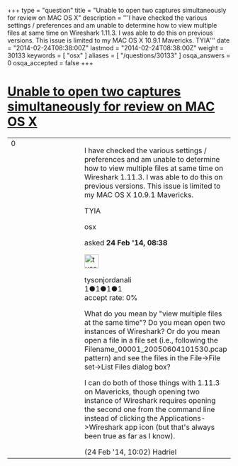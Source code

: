 +++
type = "question"
title = "Unable to open two captures simultaneously for review on MAC OS X"
description = '''I have checked the various settings / preferences and am unable to determine how to view multiple files at same time on Wireshark 1.11.3. I was able to do this on previous versions. This issue is limited to my MAC OS X 10.9.1 Mavericks. TYIA'''
date = "2014-02-24T08:38:00Z"
lastmod = "2014-02-24T08:38:00Z"
weight = 30133
keywords = [ "osx" ]
aliases = [ "/questions/30133" ]
osqa_answers = 0
osqa_accepted = false
+++

<div class="headNormal">

# [Unable to open two captures simultaneously for review on MAC OS X](/questions/30133/unable-to-open-two-captures-simultaneously-for-review-on-mac-os-x)

</div>

<div id="main-body">

<div id="askform">

<table id="question-table" style="width:100%;"><colgroup><col style="width: 50%" /><col style="width: 50%" /></colgroup><tbody><tr class="odd"><td style="width: 30px; vertical-align: top"><div class="vote-buttons"><div id="post-30133-score" class="post-score" title="current number of votes">0</div><div id="favorite-count" class="favorite-count"></div></div></td><td><div id="item-right"><div class="question-body"><p>I have checked the various settings / preferences and am unable to determine how to view multiple files at same time on Wireshark 1.11.3. I was able to do this on previous versions. This issue is limited to my MAC OS X 10.9.1 Mavericks.</p><p>TYIA</p></div><div id="question-tags" class="tags-container tags">osx</div><div id="question-controls" class="post-controls"></div><div class="post-update-info-container"><div class="post-update-info post-update-info-user"><p>asked <strong>24 Feb '14, 08:38</strong></p><img src="https://secure.gravatar.com/avatar/f0544d103e1ba2171828adf2d8cc551b?s=32&amp;d=identicon&amp;r=g" class="gravatar" width="32" height="32" alt="tysonjordanali&#39;s gravatar image" /><p>tysonjordanali<br />
<span class="score" title="1 reputation points">1</span><span title="1 badges"><span class="badge1">●</span><span class="badgecount">1</span></span><span title="1 badges"><span class="silver">●</span><span class="badgecount">1</span></span><span title="1 badges"><span class="bronze">●</span><span class="badgecount">1</span></span><br />
<span class="accept_rate" title="Rate of the user&#39;s accepted answers">accept rate:</span> <span title="tysonjordanali has no accepted answers">0%</span></p></div></div><div id="comments-container-30133" class="comments-container"><span id="30137"></span><div id="comment-30137" class="comment"><div id="post-30137-score" class="comment-score"></div><div class="comment-text"><p>What do you mean by "view multiple files at the same time"? Do you mean open two instances of Wireshark? Or do you mean open a file in a file set (i.e., following the Filename_00001_20050604101530.pcap pattern) and see the files in the File-&gt;File set-&gt;List Files dialog box?</p><p>I can do both of those things with 1.11.3 on Mavericks, though opening two instance of Wireshark requires opening the second one from the command line instead of clicking the Applications-&gt;Wireshark app icon (but that's always been true as far as I know).</p></div><div id="comment-30137-info" class="comment-info"><span class="comment-age">(24 Feb '14, 10:02)</span> Hadriel</div></div></div><div id="comment-tools-30133" class="comment-tools"></div><div class="clear"></div><div id="comment-30133-form-container" class="comment-form-container"></div><div class="clear"></div></div></td></tr></tbody></table>

</div>

</div>


